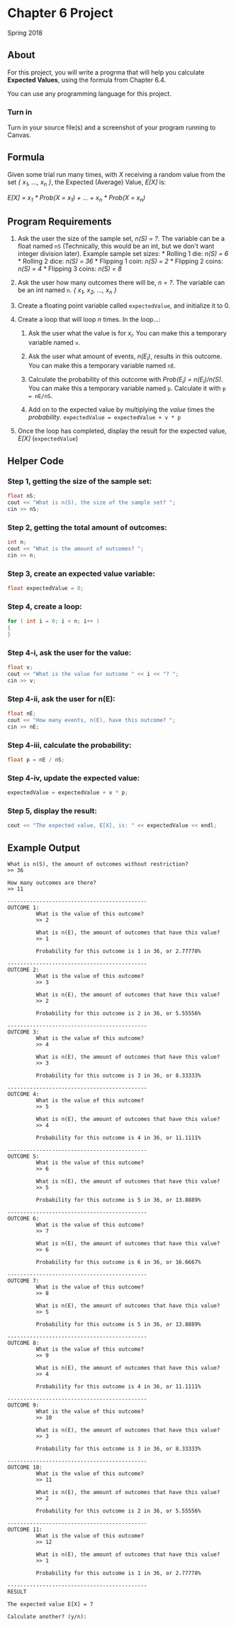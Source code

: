 # Chapter 6 Project

Spring 2018

## About

For this project, you will write a progrma that will help you calculate **Expected Values**, using the formula from Chapter 6.4.

You can use any programming language for this project.

### Turn in

Turn in your source file(s) and a screenshot of your program running to Canvas.

## Formula

Given some trial run many times, with *X* receiving a random value from the set
*{ x<sub>1</sub>, ..., x<sub>n</sub> }*, the Expected (Average) Value, *E[X]* is:

*E[X] = x<sub>1</sub> * Prob(X = x<sub>1</sub>) + ... + x<sub>n</sub> * Prob(X = x<sub>n</sub>)*

## Program Requirements

1. Ask the user the size of the sample set, *n(S) = ?*. The variable can be  a float named ```nS``` (Technically, this would be an int, but we don't want integer division later). Example sample set sizes:
         * Rolling 1 die: *n(S) = 6*
         * Rolling 2 dice: *n(S) = 36*
         * Flipping 1 coin: *n(S) = 2*
         * Flipping 2 coins: *n(S) = 4*
         * Flipping 3 coins: *n(S) = 8*
2. Ask the user how many outcomes there will be, *n = ?*. The variable can be an int named ```n```. *{ x<sub>1</sub>, x<sub>2</sub>, ..., x<sub>n</sub> }*
3. Create a floating point variable called ```expectedValue```, and initialize it to 0.
4. Create a loop that will loop *n* times. In the loop...:

    1. Ask the user what the value is for *x<sub>i</sub>*. You can make this a temporary variable named ```v```.
         
    2. Ask the user what amount of events, *n(E<sub>i</sub>)*, results in this outcome. You can make this a temporary variable named ```nE```.
         
    3. Calculate the probability of this outcome with *Prob(E<sub>i</sub>) = n(E<sub>i</sub>)/n(S)*. You can make this a temporary variable named ```p```. Calculate it with ```p = nE/nS```.
         
    4. Add on to the expected value by multiplying the *value* times the *probability*. ```expectedValue = expectedValue + v * p```
         
5. Once the loop has completed, display the result for the expected value, *E[X]* (```expectedValue```)

## Helper Code

### Step 1, getting the size of the sample set:

```c++
float nS;
cout << "What is n(S), the size of the sample set? ";
cin >> nS;
```

### Step 2, getting the total amount of outcomes:

```c++
int n;
cout << "What is the amount of outcomes? ";
cin >> n;
```

### Step 3, create an expected value variable:

```c++
float expectedValue = 0;
```

### Step 4, create a loop:

```c++
for ( int i = 0; i < n; i++ )
{
}
```

### Step 4-i, ask the user for the value:

```c++
float v;
cout << "What is the value for outcome " << i << "? ";
cin >> v;
```

### Step 4-ii, ask the user for n(E):

```c++
float nE;
cout << "How many events, n(E), have this outcome? ";
cin >> nE;
```

### Step 4-iii, calculate the probability:

```c++
float p = nE / nS;
```

### Step 4-iv, update the expected value:

```c++
expectedValue = expectedValue + v * p;
```

### Step 5, display the result:

```c++
cout << "The expected value, E[X], is: " << expectedValue << endl;
```

## Example Output

```
What is n(S), the amount of outcomes without restriction?
>> 36

How many outcomes are there?
>> 11

--------------------------------------------
OUTCOME 1:
         What is the value of this outcome?
         >> 2

         What is n(E), the amount of outcomes that have this value?
         >> 1

         Probability for this outcome is 1 in 36, or 2.77778%

--------------------------------------------
OUTCOME 2:
         What is the value of this outcome?
         >> 3

         What is n(E), the amount of outcomes that have this value?
         >> 2

         Probability for this outcome is 2 in 36, or 5.55556%

--------------------------------------------
OUTCOME 3:
         What is the value of this outcome?
         >> 4

         What is n(E), the amount of outcomes that have this value?
         >> 3

         Probability for this outcome is 3 in 36, or 8.33333%

--------------------------------------------
OUTCOME 4:
         What is the value of this outcome?
         >> 5

         What is n(E), the amount of outcomes that have this value?
         >> 4

         Probability for this outcome is 4 in 36, or 11.1111%

--------------------------------------------
OUTCOME 5:
         What is the value of this outcome?
         >> 6

         What is n(E), the amount of outcomes that have this value?
         >> 5

         Probability for this outcome is 5 in 36, or 13.8889%

--------------------------------------------
OUTCOME 6:
         What is the value of this outcome?
         >> 7

         What is n(E), the amount of outcomes that have this value?
         >> 6

         Probability for this outcome is 6 in 36, or 16.6667%

--------------------------------------------
OUTCOME 7:
         What is the value of this outcome?
         >> 8

         What is n(E), the amount of outcomes that have this value?
         >> 5

         Probability for this outcome is 5 in 36, or 13.8889%

--------------------------------------------
OUTCOME 8:
         What is the value of this outcome?
         >> 9

         What is n(E), the amount of outcomes that have this value?
         >> 4

         Probability for this outcome is 4 in 36, or 11.1111%

--------------------------------------------
OUTCOME 9:
         What is the value of this outcome?
         >> 10

         What is n(E), the amount of outcomes that have this value?
         >> 3

         Probability for this outcome is 3 in 36, or 8.33333%

--------------------------------------------
OUTCOME 10:
         What is the value of this outcome?
         >> 11

         What is n(E), the amount of outcomes that have this value?
         >> 2

         Probability for this outcome is 2 in 36, or 5.55556%

--------------------------------------------
OUTCOME 11:
         What is the value of this outcome?
         >> 12

         What is n(E), the amount of outcomes that have this value?
         >> 1

         Probability for this outcome is 1 in 36, or 2.77778%

--------------------------------------------
RESULT

The expected value E[X] = 7

Calculate another? (y/n):
```
